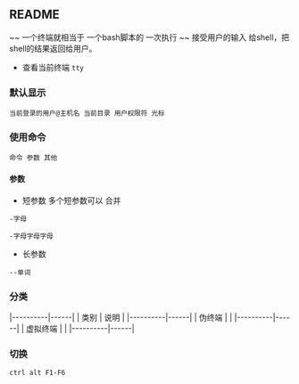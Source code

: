 ##  README
~~ 一个终端就相当于 一个bash脚本的 一次执行 ~~ 
接受用户的输入 给shell，把shell的结果返回给用户。

* 查看当前终端
`tty` 

###   默认显示
```shell
当前登录的用户@主机名 当前目录 用户权限符 光标
```


###   使用命令
```shell
命令 参数 其他
```

####    参数
* 短参数
多个短参数可以 合并
```shell
-字母
```
```shell
-字母字母字母
```


* 长参数
```shell
--单词
```

###   分类
|----------|------|
| 类别     | 说明 |
|----------|------|
| 伪终端   |      |
|----------|------|
| 虚拟终端 |      |
|----------|------|


###   切换
`ctrl alt F1-F6` 

